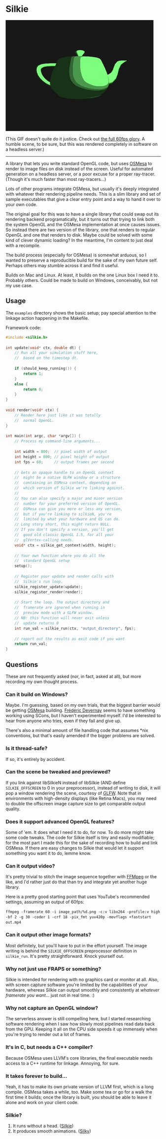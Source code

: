 # Silkie

![Animated gif](examples/demos/advanced.gif)

(This GIF doesn't quite do it justice. Check out [the full 60fps glory](https://gfycat.com/gifs/detail/felinelineardragonfly). A humble scene, to be sure, but this was rendered completely in software on a headless server.)

---

A library that lets you write standard OpenGL code, but uses [OSMesa](https://www.mesa3d.org/osmesa.html) to render to image files on disk instead of the screen. Useful for automated generation on a headless server, or a poor excuse for a proper ray-tracer. (Though it's much faster than most ray-tracers...)

Lots of other programs integrate OSMesa, but usually it's deeply integrated with whatever their rendering pipeline needs. This is a slim library and set of sample executables that give a clear entry point and a way to hand it over to your own code. 

The original goal for this was to have a single library that could swap out its rendering backend programatically, but it turns out that trying to link both the system OpenGL and the OSMesa implementation at once causes issues. So instead there are two version of the library, one that renders to regular OpenGL and one that renders to disk. Maybe could be solved with some kind of clever dynamic loading? In the meantime, I'm content to just deal with a recompile. 

The build process (especially for OSMesa) is somewhat arduous, so I wanted to preserve a reproducible build for the sake of my own future self. Perhaps others may stumble across it and find it useful. 

Builds on Mac and Linux. At least, it builds on the one Linux box I need it to. Probably others. Could be made to build on Windows, conceivably, but not my use case. 

## Usage

The `examples` directory shows the basic setup; pay special attention to the linkage action happening in the Makefile. 

Framework code:

```c++
#include <silkie.h>

int update(void* ctx, double dt) {
    // Run all your simulation stuff here, 
    //  based on the timestep dt.

    if (should_keep_running()) {
        return 1;
    }
    else {
        return 0;
    }
}

void render(void* ctx) {
    // Render here just like it was totally 
    //  normal OpenGL.
}

int main(int argc, char *argv[]) {
    // Process my command-line arguments...

    int width = 800;  // pixel width of output
    int height = 800; // pixel height of output
    int fps = 60;     // output frames per second

    // Gets an opaque handle to an OpenGL context
    //  might be a native GLFW window or a structure
    //  containing an OSMesa context, depending on 
    //  which version of Silkie we're linking against.
    //
    // You can also specify a major and minor version
    //  number for your preferred version of OpenGL.
    //  OSMesa can give you more or less any version,
    //  but if you're linking to silkieN, you're 
    //  limited by what your hardware and OS can do.
    // Long story short, this might return NULL. 
    // If you don't specify a version, you'll get
    //  good old classic OpenGL 1.5, for all your 
    //  glVertex-calling needs. 
    void* ctx = silkie_get_context(width, height);

    // Your own function where you do all the 
    //  standard OpenGL setup
    setup();

    // Register your update and render calls with 
    //  Silkie's run loop.
    silkie_register_update(update);
    silkie_register_render(render);

    // Start the loop. The output directory and 
    //  framerate are ignored when running in 
    //  preview mode with a GLFW window.
    // NB: this function will never exit unless 
    //  update returns 0
    int run_val = silkie_run(ctx, "output_directory", fps);

    // report out the results as exit code if you want
    return run_val;
}
```

## Questions

These are not frequently asked (nor, in fact, asked at all), but more recording my own thought process. 

### Can it build on Windows?
Maybe. I'm guessing, based on my own trials, that the biggest barrier would be getting [OSMesa](https://www.mesa3d.org/osmesa.html) building. [Frédéric Devernay](https://github.com/devernay/osmesa-install/) seems to have something working using SCons, but I haven't experimented myself. I'd be interested to hear from anyone who tries, even if they fail and give up. 

There's also a minimal amount of file handling code that assumes *nix conventions, but that's easily amended if the bigger problems are solved.

### Is it thread-safe?
If so, it's entirely by accident.

### Can the scene be tweaked and previewed?
If you link against libSilkieN instead of libSilkie (AND define `SILKIE_OFFSCREEN` to 0 in your preprocessor), instead of writing to disk, it will pop a window rendering the scene, courtesy of [GLFW](http://www.glfw.org/). Note that in environments with high-density displays (like Retina Macs), you may need to double the offscreen image capture size to get comparable output quality. 

### Does it support advanced OpenGL features?
Some of 'em. It does what I need it to do, for now. To do more might take some code tweaks. The code for Silkie itself is tiny and easily modifiable; for the most part I made this for the sake of recording how to build and link OSMesa. If there are easy changes to Silkie that would let it support something you want it to do, lemme know. 

### Can it output video? 
It's pretty trivial to stitch the image sequence together with [FFMpeg](http://www.ffmpeg.org/) or the like, and I'd rather just do that than try and integrate yet another huge library. 

Here is a pretty good starting point that uses YouTube's recommended settings, assuming an output of 60fps:

`ffmpeg -framerate 60 -i image_path/%d.png -c:v libx264 -profile:v high -bf 2 -g 30 -coder 1 -crf 18 -pix_fmt yuv420p -movflags +faststart out.mp4`

### Can it output other image formats? 
Most definitely, but you'll have to put in the effort yourself. The image writing is behind the `SILKIE_OFFSCREEN` preprocessor definition in `silkie_run`. It's pretty straightforward. Knock yourself out. 

### Why not just use FRAPS or something?
Silkie is intended for rendering with no graphics card or monitor at all. Also, with screen capture software you're limited by the capabilities of your hardware, whereas Silkie can output smoothly and consistently at *whatever framerate you want*... just not in real time. :) 

### Why not capture an OpenGL window?
The serverless answer is still compelling here, but I started researching software rendering when I saw how slowly most pipelines read data back from the GPU. Keeping it all on the CPU side speeds it up immensely when you're trying to render out a lot of frames.

### It's in C, but needs a C++ compiler?
Because OSMesa uses LLVM's core libraries, the final executable needs access to a C++ runtime for linkage. Annoying, for sure. 

### It takes forever to build...
Yeah, it has to make its own private version of LLVM first, which is a long compile. OSMesa takes a while, too. Make some tea or go for a walk the first time it builds; once the library is built, you should be able to leave it alone and work on your client code.

### Silkie?
1. It runs without a head. ([Silkie](https://en.wikipedia.org/wiki/Silkie))
2. It produces smooth animations. ([Silky](https://www.merriam-webster.com/dictionary/silky))
